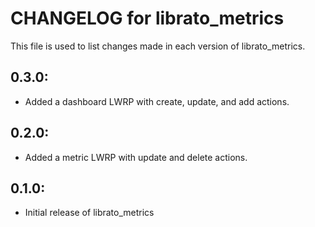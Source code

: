 # CHANGELOG for librato_metrics

This file is used to list changes made in each version of librato_metrics.

## 0.3.0:

* Added a dashboard LWRP with create, update, and add actions.

## 0.2.0:

* Added a metric LWRP with update and delete actions.

## 0.1.0:

* Initial release of librato_metrics
